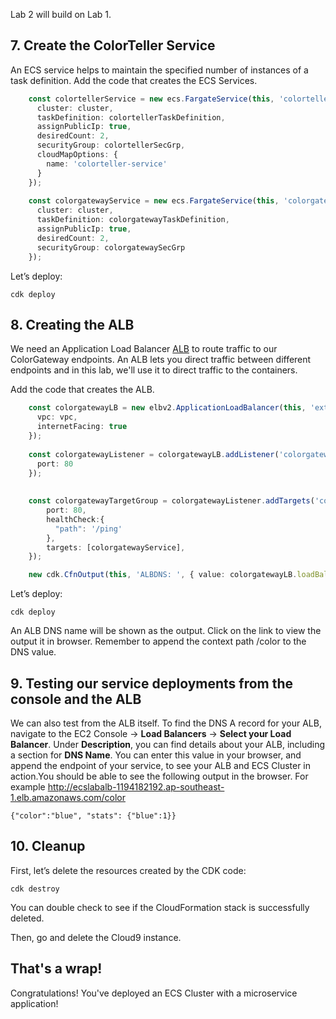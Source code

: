 
Lab 2 will build on Lab 1.


## 7. Create the ColorTeller Service

An ECS service helps to maintain the specified number of instances of a task definition. Add the code that creates the ECS Services.

```ts
    const colortellerService = new ecs.FargateService(this, 'colortellerService', { 
      cluster: cluster,
      taskDefinition: colortellerTaskDefinition,
      assignPublicIp: true,
      desiredCount: 2,
      securityGroup: colortellerSecGrp,
      cloudMapOptions: {
        name: 'colorteller-service'
      }
    });
    
    const colorgatewayService = new ecs.FargateService(this, 'colorgatewayService', { 
      cluster: cluster,
      taskDefinition: colorgatewayTaskDefinition,
      assignPublicIp: true,
      desiredCount: 2,
      securityGroup: colorgatewaySecGrp
    });

```

Let’s deploy:

```
cdk deploy

```


## 8. Creating the ALB


We need an Application Load Balancer [ALB](https://aws.amazon.com/elasticloadbalancing/applicationloadbalancer/) to route traffic to our ColorGateway endpoints. An ALB lets you direct traffic between different endpoints and in this lab, we'll use it to direct traffic to the containers.

Add the code that creates the ALB.

```ts
    const colorgatewayLB = new elbv2.ApplicationLoadBalancer(this, 'external', {
      vpc: vpc,
      internetFacing: true
    });
    
    const colorgatewayListener = colorgatewayLB.addListener('colorgatewayListener', {
      port: 80
    });
    
    
    const colorgatewayTargetGroup = colorgatewayListener.addTargets('colorgatewayTargetGroup', {
        port: 80,
        healthCheck:{
          "path": '/ping'
        },
        targets: [colorgatewayService],
    });

    new cdk.CfnOutput(this, 'ALBDNS: ', { value: colorgatewayLB.loadBalancerDnsName });

```

Let’s deploy:

```
cdk deploy

```

An ALB DNS name will be shown as the output. Click on the link to view the output it in browser. Remember to append the context path /color to the DNS value.

## 9. Testing our service deployments from the console and the ALB
  

We can also test from the ALB itself. To find the DNS A record for your ALB, navigate to the EC2 Console -> **Load Balancers** -> **Select your Load Balancer**. Under **Description**, you can find details about your ALB, including a section for **DNS Name**. You can enter this value in your browser, and append the endpoint of your service, to see your ALB and ECS Cluster in action.You should be able to see the following output in the browser. For example http://ecslabalb-1194182192.ap-southeast-1.elb.amazonaws.com/color

```
{"color":"blue", "stats": {"blue":1}}

```

## 10. Cleanup

First, let’s delete the resources created by the CDK code:

```
cdk destroy

```

You can double check to see if the CloudFormation stack is successfully deleted.

Then, go and delete the Cloud9 instance.

## That's a wrap!

Congratulations! You've deployed an ECS Cluster with a microservice application!
